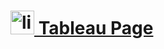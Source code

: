 # [<img src="https://www.tableau.com/favicon.ico" alt="linux" height=38> Tableau Page](https://public.tableau.com/app/profile/celikmuhammed)
